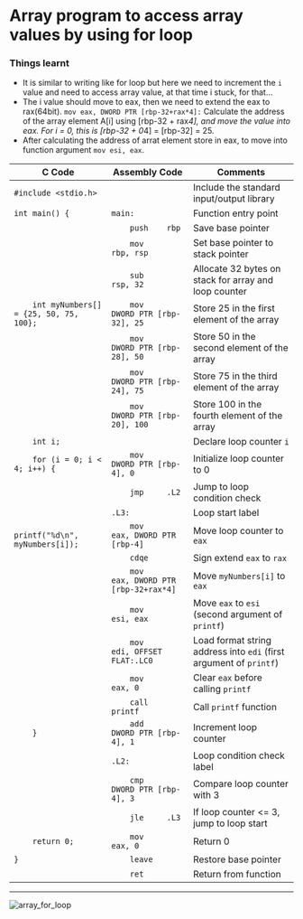 # Array program to access array values by using for loop

### Things learnt
  - It is similar to writing like for loop but here we need to increment the `i` value and need to access array value, at that time i stuck, for that...
  - The i value should move to eax, then we need to extend the eax to rax(64bit). `mov eax, DWORD PTR [rbp-32+rax*4]:` Calculate the address of the array element A[i] using [rbp-32 + rax*4], and move the value into eax. For i = 0, this is [rbp-32 + 0*4] = [rbp-32] = 25.
  - After calculating the address of arrat element store in eax, to move into function argument `mov esi, eax`.
    

| C Code | Assembly Code | Comments |
|--------|----------------|----------|
| `#include <stdio.h>` | | Include the standard input/output library |
| `int main() {` | `main:` | Function entry point |
| | `    push    rbp` | Save base pointer |
| | `    mov     rbp, rsp` | Set base pointer to stack pointer |
| | `    sub     rsp, 32` | Allocate 32 bytes on stack for array and loop counter |
| `    int myNumbers[] = {25, 50, 75, 100};` | `    mov     DWORD PTR [rbp-32], 25` | Store 25 in the first element of the array |
| | `    mov     DWORD PTR [rbp-28], 50` | Store 50 in the second element of the array |
| | `    mov     DWORD PTR [rbp-24], 75` | Store 75 in the third element of the array |
| | `    mov     DWORD PTR [rbp-20], 100` | Store 100 in the fourth element of the array |
| `    int i;` | | Declare loop counter `i` |
| `    for (i = 0; i < 4; i++) {` | `    mov     DWORD PTR [rbp-4], 0` | Initialize loop counter to 0 |
| | `    jmp     .L2` | Jump to loop condition check |
| | `.L3:` | Loop start label |
| `        printf("%d\n", myNumbers[i]);` | `    mov     eax, DWORD PTR [rbp-4]` | Move loop counter to `eax` |
| | `    cdqe` | Sign extend `eax` to `rax` |
| | `    mov     eax, DWORD PTR [rbp-32+rax*4]` | Move `myNumbers[i]` to `eax` |
| | `    mov     esi, eax` | Move `eax` to `esi` (second argument of `printf`) |
| | `    mov     edi, OFFSET FLAT:.LC0` | Load format string address into `edi` (first argument of `printf`) |
| | `    mov     eax, 0` | Clear `eax` before calling `printf` |
| | `    call    printf` | Call `printf` function |
| `    }` | `    add     DWORD PTR [rbp-4], 1` | Increment loop counter |
| | `.L2:` | Loop condition check label |
| | `    cmp     DWORD PTR [rbp-4], 3` | Compare loop counter with 3 |
| | `    jle     .L3` | If loop counter <= 3, jump to loop start |
| `    return 0;` | `    mov     eax, 0` | Return 0 |
| `}` | `    leave` | Restore base pointer |
| | `    ret` | Return from function |

---

![array_for_loop](https://github.com/user-attachments/assets/35cfa89e-c07d-4ffe-8785-6c6cf10230c3)
